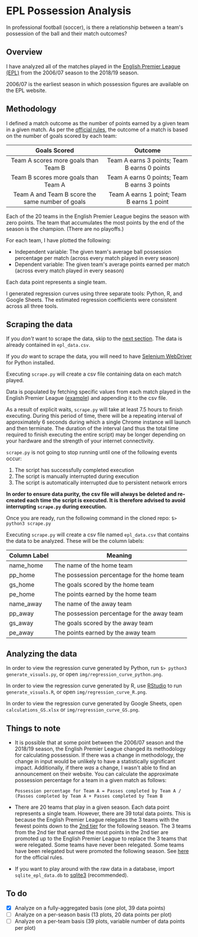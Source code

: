 # EPL Possession Analysis

In professional football (soccer), is there a relationship between a team's possession of the ball and their match outcomes?

## Overview

I have analyzed all of the matches played in the [English Premier League (EPL)](https://www.premierleague.com/) from the 2006/07 season to the 2018/19 season.

2006/07 is the earliest season in which possession figures are available on the EPL website.

## Methodology

I defined a match outcome as the number of points earned by a given team in a given match. As per the [official rules](https://www.premierleague.com/premier-league-explained), the outcome of a match is based on the number of goals scored by each team:

| Goals Scored                                     | Outcome                                      |
| :----------------------------------------------: | :------------------------------------------: |
| Team A scores more goals than Team B             | Team A earns 3 points; Team B earns 0 points |
| Team B scores more goals than Team A             | Team A earns 0 points; Team B earns 3 points |
| Team A and Team B score the same number of goals | Team A earns 1 point;  Team B earns 1 point  |

Each of the 20 teams in the English Premier League begins the season with zero points. The team that accumulates the most points by the end of the season is the champion. (There are no playoffs.)

For each team, I have plotted the following:
- Independent variable: The given team's average ball possession percentage per match (across every match played in every season)
- Dependent variable: The given team's average points earned per match (across every match played in every season)

Each data point represents a single team.

I generated regression curves using three separate tools: Python, R, and Google Sheets. The estimated regression coefficients were consistent across all three tools.

## Scraping the data

If you _don't_ want to scrape the data, skip to the [next section](https://github.com/dereknugroho/epl-possession-analysis/blob/master/README.md#analyzing-the-data). The data is already contained in `epl_data.csv`.

If you _do_ want to scrape the data, you will need to have [Selenium WebDriver](https://www.seleniumhq.org) for Python installed. 

Executing `scrape.py` will create a csv file containing data on each match played.

Data is populated by fetching specific values from each match played in the English Premier League ([example](https://www.premierleague.com/match/38687)) and appending it to the csv file.

As a result of explicit waits, `scrape.py` will take at least 7.5 hours to finish executing. During this period of time, there will be a repeating interval of approximately 6 seconds during which a single Chrome instance will launch and then terminate. The duration of the interval (and thus the total time required to finish executing the entire script) may be longer depending on your hardware and the strength of your internet connectivity.

`scrape.py` is not going to stop running until one of the following events occur:
  1. The script has successfully completed execution
  2. The script is manually interrupted during execution
  3. The script is automatically interrupted due to persistent network errors

**In order to ensure data purity, the csv file will always be deleted and re-created each time the script is executed. It is therefore advised to avoid interrupting `scrape.py` during execution.**

Once you are ready, run the following command in the cloned repo:
`$> python3 scrape.py`

Executing `scrape.py` will create a csv file named `epl_data.csv` that contains the data to be analyzed. These will be the column labels:

| Column Label | Meaning                                     |
-------------- | ---------------------------------------------
| name_home    | The name of the home team                   |
| pp_home      | The possession percentage for the home team |
| gs_home      | The goals scored by the home team           |
| pe_home      | The points earned by the home team          |
| name_away    | The name of the away team                   |
| pp_away      | The possession percentage for the away team |
| gs_away      | The goals scored by the away team           |
| pe_away      | The points earned by the away team          |

## Analyzing the data

In order to view the regression curve generated by Python, run `$> python3 generate_visuals.py`, or open `img/regression_curve_python.png`.

In order to view the regression curve generated by R, use [RStudio](https://rstudio.com) to run `generate_visuals.R`, or open `img/regression_curve_R.png`.

In order to view the regression curve generated by Google Sheets, open `calculations_GS.xlsx` or `img/regression_curve_GS.png`.

## Things to note

- It is possible that at some point between the 2006/07 season and the 2018/19 season, the English Premier League changed its methodology for calculating possession. If there was a change in methodology, the change in input would be unlikely to have a statistically significant impact. Additionally, if there _was_ a change, I wasn't able to find an announcement on their website. You can calculate the approximate possession percentage for a team in a given match as follows:
  ```
  Possession percentage for Team A = Passes completed by Team A / (Passes completed by Team A + Passes completed by Team B
  ```

- There are 20 teams that play in a given season. Each data point represents a single team. However, there are 39 total data points. This is because the English Premier League relegates the 3 teams with the fewest points down to the [2nd tier](https://www.efl.com) for the following season. The 3 teams from the 2nd tier that earned the most points in the 2nd tier are promoted up to the English Premier League to replace the 3 teams that were relegated. Some teams have never been relegated. Some teams have been relegated but were promoted the following season. See [here](https://www.premierleague.com/premier-league-explained) for the official rules.

- If you want to play around with the raw data in a database, import `sqlite_epl_data.db` to [sqlite3](https://www.sqlite.org/index.html) (recommended).

## To do

- [x] Analyze on a fully-aggregated basis (one plot, 39 data points)
- [ ] Analyze on a per-season basis (13 plots, 20 data points per plot)
- [ ] Analyze on a per-team basis (39 plots, variable number of data points per plot)
